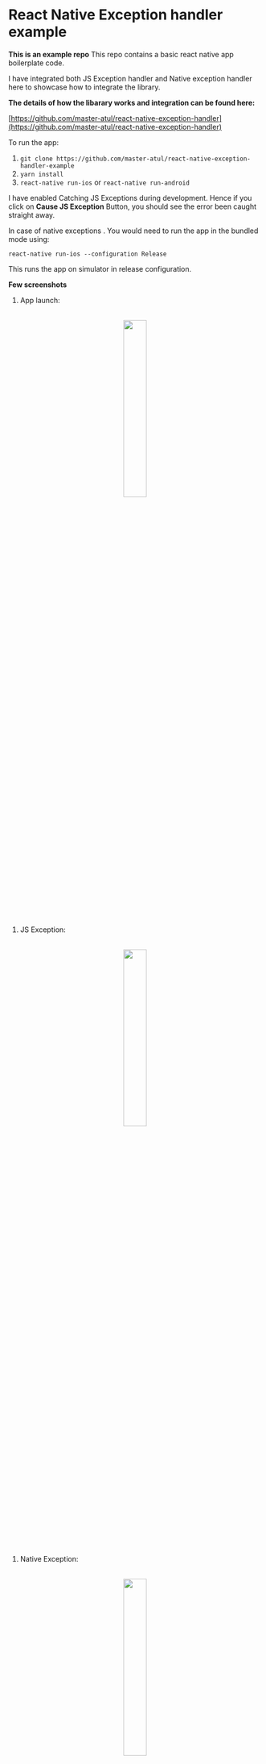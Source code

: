 # React Native Exception handler example

**This is an example repo**
This repo contains a basic react native app boilerplate code.

I have integrated both JS Exception handler and Native exception handler here to showcase how to integrate the library.

**The details of how the libarary works and integration can be found here:**

[https://github.com/master-atul/react-native-exception-handler](https://github.com/master-atul/react-native-exception-handler)


To run the app:
1. `git clone https://github.com/master-atul/react-native-exception-handler-example`
2. `yarn install`
3. `react-native run-ios` or `react-native run-android`


I have enabled Catching JS Exceptions during development. 
Hence if you click on **Cause JS Exception** Button, you should see the error been caught straight away.

In case of native exceptions . You would need to run the app in the bundled mode using:

`react-native run-ios --configuration Release`

This runs the app on simulator in release configuration.

**Few screenshots**

1. App launch:

<br>

<div style="text-align:center">
  <img src="https://github.com/master-atul/react-native-exception-handler-example/raw/master/screens/1.png" style="width: 30%;display: inline;">
</div>
<br>


1. JS Exception:

<br>

<div style="text-align:center">
  <img src="https://github.com/master-atul/react-native-exception-handler-example/raw/master/screens/2.png" style="width: 30%;display: inline;">
</div>
<br>


1. Native Exception:

<br>

<div style="text-align:center">
  <img src="https://github.com/master-atul/react-native-exception-handler-example/raw/master/screens/3.png" style="width: 30%;display: inline;">
</div>
<br>



Hope this helps people !! ✌🏻🌮